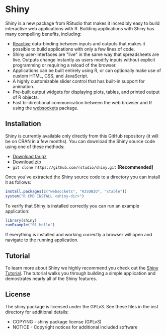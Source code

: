 # Shiny 

Shiny is a new package from RStudio that makes it incredibly easy to build interactive web applications with R. Building applications with Shiny has many compelling benefits, including:

* [Reactive](http://en.wikipedia.org/wiki/Reactive_programming) data-binding between inputs and outputs that makes it possible to build applications with only a few lines of code.
* Shiny user-interfaces are "live" in the same way that spreadsheets are live. Outputs change instantly as users modify inputs without explicit programming or requiring a reload of the browser.
* Applications can be built entirely using R, or can optionally make use of custom HTML, CSS, and JavaScript.
* A highly customizable slider control that has built-in support for animation.
* Pre-built output widgets for displaying plots, tables, and printed output of R objects.
* Fast bi-directional communication between the web browser and R using the [websockets](http://illposed.net/websockets.html) package.

## Installation


Shiny is currently available only directly from this GitHub repository (it will be on CRAN in a few months). You can download the Shiny source code using one of these methods:

* [Download tar.gz](https://github.com/rstudio/shiny/tarball/master) 
* [Download zip](https://github.com/rstudio/shiny/zipball/master)
* `git clone https://github.com/rstudio/shiny.git` **[Recommended]**

Once you've extracted the Shiny source code to a directory you can install it as follows:

```r
install.packages(c("websockets", "RJSONIO", "xtable"))
system("R CMD INSTALL <shiny-dir>")
```

To verify that Shiny is installed correctly you can run an example application:

```r
library(shiny)
runExample("01_hello")
```

If everything is installed and working correctly a browser will open and navigate to the running application. 

## Tutorial

To learn more about Shiny we highly recommend you check out the [Shiny Tutorial](http://rstudio.github.com/shiny/tutorial). The tutorial walks you through building a simple application and demostrates nearly all of the Shiny features.

## License

The shiny package is licensed under the GPLv3. See these files in the inst directory for additional details:

- COPYING - shiny package license (GPLv3)
- NOTICE  - Copyright notices for additional included software
